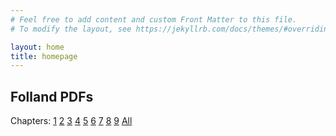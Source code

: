 ```yaml
---
# Feel free to add content and custom Front Matter to this file.
# To modify the layout, see https://jekyllrb.com/docs/themes/#overriding-theme-defaults

layout: home
title: homepage
---
```

## Folland PDFs
Chapters: [1](/download/Chapter_1_Compiled.pdf) [2](/download/Chapter_2_Compiled.pdf) [3](/download/Chapter_3_Compiled.pdf) [4](/download/Chapter_4_Compiled.pdf) [5](/download/Chapter_5_Compiled.pdf) [6](/download/Chapter_6_Compiled.pdf) [7](/download/Chapter_7_Compiled.pdf) [8](/download/Chapter_8_Compiled.pdf) [9](/download/Chapter_9_Compiled.pdf) [All](/download/main.pdf)

